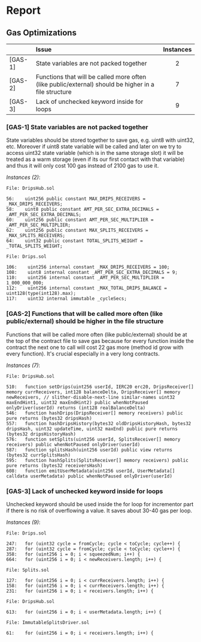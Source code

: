 # Report

## Gas Optimizations


| |Issue|Instances|
|-|:-|:-:|
| [GAS-1] | State variables are not packed together | 2 |
| [GAS-2] | Functions that will be called more often (like public/external) should be higher in a file structure | 7 |
| [GAS-3] | Lack of unchecked keyword inside for loops | 9 |
### [GAS-1] State variables are not packed together
State variables should be stored together to save gas, e.g. uint8 with uint32, etc. Moreover if uint8 state variable will be called and later on we try to access uint32 state variable (which is in the same storage slot) it will be treated as a warm storage (even if its our first contact with that variable) and thus it will only cost 100 gas instead of 2100 gas to use it.

*Instances (2)*:
```solidity
File: DripsHub.sol

56:    uint256 public constant MAX_DRIPS_RECEIVERS = _MAX_DRIPS_RECEIVERS;
58:    uint8 public constant AMT_PER_SEC_EXTRA_DECIMALS = _AMT_PER_SEC_EXTRA_DECIMALS;
60:    uint256 public constant AMT_PER_SEC_MULTIPLIER = _AMT_PER_SEC_MULTIPLIER;
62:    uint256 public constant MAX_SPLITS_RECEIVERS = _MAX_SPLITS_RECEIVERS;
64:    uint32 public constant TOTAL_SPLITS_WEIGHT = _TOTAL_SPLITS_WEIGHT;

```
```solidity
File: Drips.sol

106:    uint256 internal constant _MAX_DRIPS_RECEIVERS = 100;
108:    uint8 internal constant _AMT_PER_SEC_EXTRA_DECIMALS = 9;
110:    uint256 internal constant _AMT_PER_SEC_MULTIPLIER = 1_000_000_000;
112:    uint256 internal constant _MAX_TOTAL_DRIPS_BALANCE = uint128(type(int128).max);
117:    uint32 internal immutable _cycleSecs;

```
### [GAS-2] Functions that will be called more often (like public/external) should be higher in the file structure
Functions that will be called more often (like public/external) should be at the top of the contract file to save gas because for every function inside the contract the next one to call will cost 22 gas more (method id grow with every function). It's crucial especially in a very long contracts.

*Instances (7)*:
```solidity
File: DripsHub.sol

510:   function setDrips(uint256 userId, IERC20 erc20, DripsReceiver[] memory currReceivers, int128 balanceDelta, DripsReceiver[] memory newReceivers, // slither-disable-next-line similar-names uint32 maxEndHint1, uint32 maxEndHint2) public whenNotPaused onlyDriver(userId) returns (int128 realBalanceDelta)
546:   function hashDrips(DripsReceiver[] memory receivers) public pure returns (bytes32 dripsHash)
557:   function hashDripsHistory(bytes32 oldDripsHistoryHash, bytes32 dripsHash, uint32 updateTime, uint32 maxEnd) public pure returns (bytes32 dripsHistoryHash)
576:   function setSplits(uint256 userId, SplitsReceiver[] memory receivers) public whenNotPaused onlyDriver(userId)
587:   function splitsHash(uint256 userId) public view returns (bytes32 currSplitsHash)
595:   function hashSplits(SplitsReceiver[] memory receivers) public pure returns (bytes32 receiversHash)
608:   function emitUserMetadata(uint256 userId, UserMetadata[] calldata userMetadata) public whenNotPaused onlyDriver(userId)

```
### [GAS-3] Lack of unchecked keyword inside for loops
Unchecked keyword should be used inside the for loop for incrementor part if there is no risk of overflowing a value. It saves about 30-40 gas per loop.

*Instances (9)*:
```solidity
File: Drips.sol

247:   for (uint32 cycle = fromCycle; cycle < toCycle; cycle++) {
287:   for (uint32 cycle = fromCycle; cycle < toCycle; cycle++) {
358:   for (uint256 i = 0; i < squeezedNum; i++) {
664:   for (uint256 i = 0; i < newReceivers.length; i++) {

```
```solidity
File: Splits.sol

127:   for (uint256 i = 0; i < currReceivers.length; i++) {
158:   for (uint256 i = 0; i < currReceivers.length; i++) {
231:   for (uint256 i = 0; i < receivers.length; i++) {

```
```solidity
File: DripsHub.sol

613:   for (uint256 i = 0; i < userMetadata.length; i++) {

```
```solidity
File: ImmutableSplitsDriver.sol

61:    for (uint256 i = 0; i < receivers.length; i++) {

```
